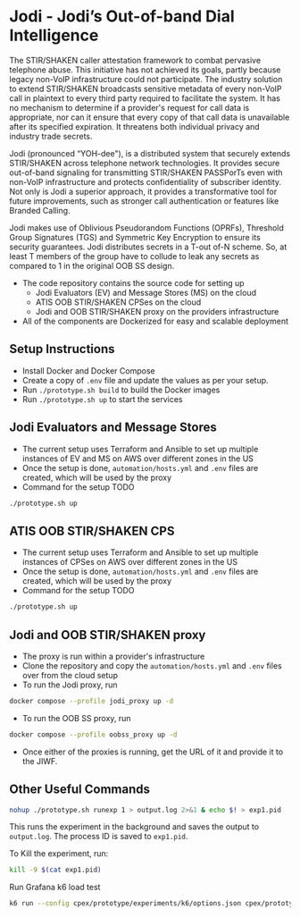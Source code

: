 # Jodi - Jodi’s Out-of-band Dial Intelligence

The STIR/SHAKEN caller attestation framework to combat pervasive telephone abuse. This initiative has not achieved its goals, partly because legacy non-VoIP infrastructure could not participate. The industry solution to extend STIR/SHAKEN broadcasts sensitive metadata of every non-VoIP call in plaintext to every third party required to facilitate the system. It has no mechanism to determine if a provider's request for call data is appropriate, nor can it ensure that every copy of that call data is unavailable after its specified expiration. It threatens both individual privacy and industry trade secrets.

Jodi (pronounced “YOH-dee"), is a distributed system that securely extends STIR/SHAKEN across telephone network technologies. It provides secure out-of-band signaling for transmitting STIR/SHAKEN PASSPorTs even with non-VoIP infrastructure and protects confidentiality of subscriber identity. Not only is Jodi a superior approach, it provides a transformative tool for future improvements, such as stronger call authentication or features like Branded Calling.

Jodi makes use of Oblivious Pseudorandom Functions (OPRFs), Threshold Group Signatures (TGS) and Symmetric Key Encryption to ensure its security guarantees. Jodi distributes secrets in a T-out of-N scheme. So, at least T members of the group have to collude to leak any secrets as compared to 1 in the original OOB SS design.

- The code repository contains the source code for setting up
    - Jodi Evaluators (EV) and Message Stores (MS) on the cloud
    - ATIS OOB STIR/SHAKEN CPSes on the cloud
    - Jodi and OOB STIR/SHAKEN proxy on the providers infrastructure
- All of the components are Dockerized for easy and scalable deployment


## Setup Instructions
- Install Docker and Docker Compose
- Create a copy of ```.env``` file and update the values as per your setup.
- Run ```./prototype.sh build``` to build the Docker images
- Run ```./prototype.sh up``` to start the services


## Jodi Evaluators and Message Stores
- The current setup uses Terraform and Ansible to set up multiple instances of EV and MS on AWS over different zones in the US
- Once the setup is done, ```automation/hosts.yml``` and ```.env``` files are created, which will be used by the proxy
- Command for the setup TODO
```bash
./prototype.sh up
```

## ATIS OOB STIR/SHAKEN CPS
- The current setup uses Terraform and Ansible to set up multiple instances of CPSes on AWS over different zones in the US
- Once the setup is done, ```automation/hosts.yml``` and ```.env``` files are created, which will be used by the proxy
- Command for the setup TODO
```bash
./prototype.sh up
```

## Jodi and OOB STIR/SHAKEN proxy
- The proxy is run within a provider's infrastructure
- Clone the repository and copy the ```automation/hosts.yml``` and ```.env``` files over from the cloud setup
- To run the Jodi proxy, run
```bash
docker compose --profile jodi_proxy up -d
```
- To run the OOB SS proxy, run
```bash
docker compose --profile oobss_proxy up -d
```
- Once either of the proxies is running, get the URL of it and provide it to the JIWF.



## Other Useful Commands

```bash
nohup ./prototype.sh runexp 1 > output.log 2>&1 & echo $! > exp1.pid
```
This runs the experiment in the background and saves the output to `output.log`. The process ID is saved to `exp1.pid`.

To Kill the experiment, run:

```bash
kill -9 $(cat exp1.pid)
```

Run Grafana k6 load test
```bash
k6 run --config cpex/prototype/experiments/k6/options.json cpex/prototype/experiments/k6/<protocol>.js # replace <protocol> with cpex or atis
```
